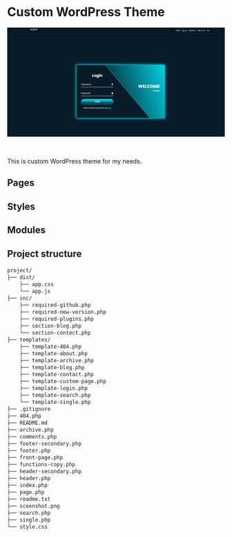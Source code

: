 # Custom WordPress Theme

![alt text](https://github.com/tominik83/Custom-Theme/blob/main/banner.png)

<br>

<p>This is custom WordPress theme for my needs.</p>

## Pages

## Styles

## Modules

## Project structure

```
project/
├── dist/
    ├── app.css
    └── app.js
├── inc/
    ├── required-github.php
    ├── required-new-version.php
    ├── required-plugins.php
    ├── section-blog.php
    └── section-contect.php
├── templates/
    ├── template-404.php
    ├── template-about.php
    ├── template-archive.php
    ├── template-blog.php
    ├── template-contact.php
    ├── template-custom-page.php
    ├── template-login.php
    ├── template-search.php
    └── template-single.php
├── .gitignore
├── 404.php
├── README.md
├── archive.php
├── comments.php
├── footer-secondary.php
├── footer.php
├── front-page.php
├── functions-copy.php
├── header-secondary.php
├── header.php
├── index.php
├── page.php
├── readme.txt
├── sceenshot.png
├── search.php
├── single.php
└── style.css

